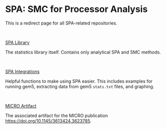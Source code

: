 # SPA: SMC for Processor Analysis

This is a redirect page for all SPA-related repositories. 

<br />

[SPA Library](https://github.com/filipmazurek/spa-library)

The statistics library itself. Contains only analytical SPA and SMC methods.

<br />

[SPA Integrations](https://github.com/filipmazurek/spa-integrations)

Helpful functions to make using SPA easier. This includes examples for running gem5, extracting data from gem5 `stats.txt` files, and graphing.

<br />

[MICRO Artifact](https://github.com/filipmazurek/spa-artifact)

The associated artifact for the MICRO publication https://doi.org/10.1145/3613424.3623785. 
